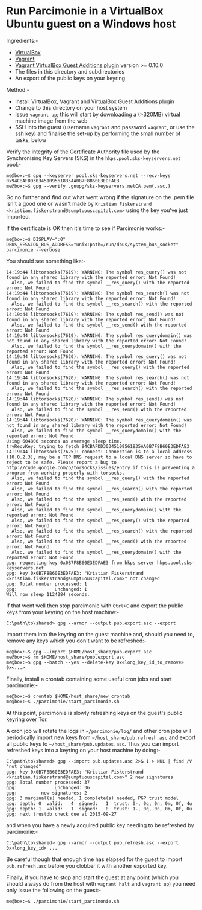 # Run Parcimonie in a VirtualBox Ubuntu guest on a Windows host

Ingredients:-

- [VirtualBox][vbox]
- [Vagrant][vagrant]
- [Vagrant VirtualBox Guest Additions plugin][vagrant-vbguest] version >=
  0.10.0
- The files in this directory and subdirectories
- An export of the public keys on your keyring

Method:-

- Install VirtualBox, Vagrant and VirtualBox Guest Additions plugin
- Change to this directory on your host system
- Issue `vagrant up`; this will start by downloading a (>320MB) virtual machine
  image from the web
- SSH into the guest (username `vagrant` and password `vagrant`, or use the
  [ssh key][vagrant_ssh_key]) and finalise the set-up by performing the small
  number of tasks, below

Verify the integrity of the Certificate Authority file used by the
Synchronising Key Servers (SKS) in the `hkps.pool.sks-keyservers.net` pool:-

    me@box:~$ gpg --keyserver pool.sks-keyservers.net --recv-keys 0x94CBAFDD30345109561835AA0B7F8B60E3EDFAE3
    me@box:~$ gpg --verify .gnupg/sks-keyservers.netCA.pem{.asc,}

Go no further and find out what went wrong if the signature on the .pem file
isn't a good one or wasn't made by `Kristian Fiskerstrand
<kristian.fiskerstrand@sumptuouscapital.com>` using the key you've just
imported.

If the certificate is OK then it's time to see if Parcimonie works:-

    me@box:~$ DISPLAY=":0" DBUS_SESSION_BUS_ADDRESS="unix:path=/run/dbus/system_bus_socket" parcimonie --verbose

You should see something like:-

    14:19:44 libtorsocks(7619): WARNING: The symbol res_query() was not found in any shared library with the reported error: Not Found!
      Also, we failed to find the symbol __res_query() with the reported error: Not Found
    14:19:44 libtorsocks(7619): WARNING: The symbol res_search() was not found in any shared library with the reported error: Not Found!
      Also, we failed to find the symbol __res_search() with the reported error: Not Found
    14:19:44 libtorsocks(7619): WARNING: The symbol res_send() was not found in any shared library with the reported error: Not Found!
      Also, we failed to find the symbol __res_send() with the reported error: Not Found
    14:19:44 libtorsocks(7619): WARNING: The symbol res_querydomain() was not found in any shared library with the reported error: Not Found!
      Also, we failed to find the symbol __res_querydomain() with the reported error: Not Found
    14:19:44 libtorsocks(7620): WARNING: The symbol res_query() was not found in any shared library with the reported error: Not Found!
      Also, we failed to find the symbol __res_query() with the reported error: Not Found
    14:19:44 libtorsocks(7620): WARNING: The symbol res_search() was not found in any shared library with the reported error: Not Found!
      Also, we failed to find the symbol __res_search() with the reported error: Not Found
    14:19:44 libtorsocks(7620): WARNING: The symbol res_send() was not found in any shared library with the reported error: Not Found!
      Also, we failed to find the symbol __res_send() with the reported error: Not Found
    14:19:44 libtorsocks(7620): WARNING: The symbol res_querydomain() was not found in any shared library with the reported error: Not Found!
      Also, we failed to find the symbol __res_querydomain() with the reported error: Not Found
    Using 604800 seconds as average sleep time.
    tryRecvKey: trying to fetch 94CBAFDD30345109561835AA0B7F8B60E3EDFAE3
    14:19:44 libtorsocks(7625): connect: Connection is to a local address (10.0.2.3), may be a TCP DNS request to a local DNS server so have to reject to be safe. Please report a bug to http://code.google.com/p/torsocks/issues/entry if this is preventing a program from working properly with torsocks.
      Also, we failed to find the symbol __res_query() with the reported error: Not Found
      Also, we failed to find the symbol __res_search() with the reported error: Not Found
      Also, we failed to find the symbol __res_send() with the reported error: Not Found
      Also, we failed to find the symbol __res_querydomain() with the reported error: Not Found
      Also, we failed to find the symbol __res_query() with the reported error: Not Found
      Also, we failed to find the symbol __res_search() with the reported error: Not Found
      Also, we failed to find the symbol __res_send() with the reported error: Not Found
      Also, we failed to find the symbol __res_querydomain() with the reported error: Not Found
    gpg: requesting key 0x0B7F8B60E3EDFAE3 from hkps server hkps.pool.sks-keyservers.net
    gpg: key 0x0B7F8B60E3EDFAE3: "Kristian Fiskerstrand <kristian.fiskerstrand@sumptuouscapital.com>" not changed
    gpg: Total number processed: 1
    gpg:              unchanged: 1
    Will now sleep 1124284 seconds.

If that went well then stop parcimonie with `Ctrl+C` and export the public keys
from your keyring on the host machine:-

    C:\path\to\shared> gpg --armor --output pub.export.asc --export

Import them into the keyring on the guest machine and, should you need to,
remove any keys which you don't want to be refreshed:-

    me@box:~$ gpg --import $HOME/host_share/pub.export.asc
    me@box:~$ rm $HOME/host_share/pub.export.asc
    me@box:~$ gpg --batch --yes --delete-key 0x<long_key_id_to_remove> 0x<...>

Finally, install a crontab containing some useful cron jobs and start
parcimonie:-

    me@box:~$ crontab $HOME/host_share/new_crontab
    me@box:~$ ./parcimonie/start_parcimonie.sh

At this point, parcimonie is slowly refreshing keys on the guest's public
keyring over Tor.

A cron job will rotate the logs in `~/parcimonie/log/` and other cron jobs will
periodically import new keys from `~/host_share/pub.refresh.asc` and export all
public keys to `~/host_share/pub.updates.asc`. Thus you can import refreshed
keys into a keyring on your host machine by doing:-

    C:\path\to\shared> gpg --import pub.updates.asc 2>& 1 > NUL | find /V "not changed"
    gpg: key 0x0B7F8B60E3EDFAE3: "Kristian Fiskerstrand <kristian.fiskerstrand@sumptuouscapital.com>" 2 new signatures
    gpg: Total number processed: 37
    gpg:              unchanged: 36
    gpg:         new signatures: 2
    gpg: 3 marginal(s) needed, 1 complete(s) needed, PGP trust model
    gpg: depth: 0  valid:   4  signed:   1  trust: 0-, 0q, 0n, 0m, 0f, 4u
    gpg: depth: 1  valid:   1  signed:   0  trust: 1-, 0q, 0n, 0m, 0f, 0u
    gpg: next trustdb check due at 2015-09-27

and when you have a newly acquired public key needing to be refreshed by
parcimonie:-

    C:\path\to\shared> gpg --armor --output pub.refresh.asc --export 0x<long_key_id> ...

Be careful though that enough time has elapsed for the guest to import
`pub.refresh.asc` before you clobber it with another exported key.

Finally, if you have to stop and start the guest at any point (which you should
always do from the host with `vagrant halt` and `vagrant up`) you need only
issue the following on the guest:-

    me@box:~$ ./parcimonie/start_parcimonie.sh


[vbox]: https://www.virtualbox.org/wiki/Downloads
[vagrant]: https://www.vagrantup.com/downloads.html
[vagrant-vbguest]: https://github.com/dotless-de/vagrant-vbguest
[vagrant_ssh_key]: https://github.com/mitchellh/vagrant/tree/master/keys
